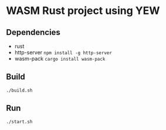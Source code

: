 # WASM Rust project using YEW

## Dependencies
- rust
- http-server `npm install -g http-server`
- wasm-pack `cargo install wasm-pack`

## Build
`./build.sh`

## Run
`./start.sh`
